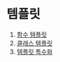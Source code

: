 # 템플릿

  1. [함수 템플릿](https://github.com/Nighthom/Files/tree/main/Study/C%2B%2B/%ED%95%A8%EC%88%98/%ED%85%9C%ED%94%8C%EB%A6%BF)
  2. [클래스 템플릿]()
  3. [템플릿 특수화]()
